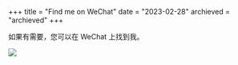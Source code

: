 +++
title = "Find me on WeChat"
date = "2023-02-28"
archieved = "archieved"
+++

如果有需要，您可以在 WeChat 上找到我。

![](../images/LearnOTel.png)
